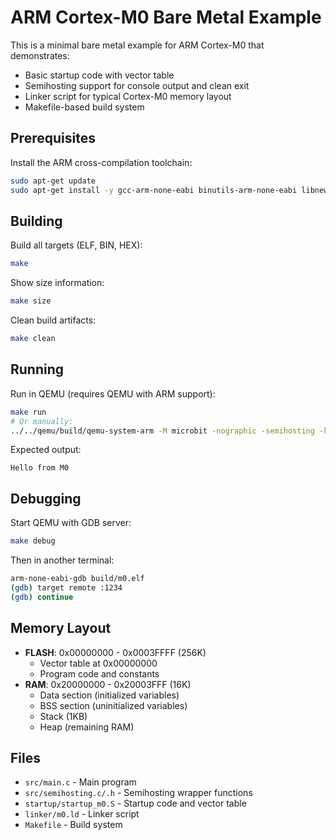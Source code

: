 # ARM Cortex-M0 Bare Metal Example

This is a minimal bare metal example for ARM Cortex-M0 that demonstrates:

- Basic startup code with vector table
- Semihosting support for console output and clean exit
- Linker script for typical Cortex-M0 memory layout
- Makefile-based build system

## Prerequisites

Install the ARM cross-compilation toolchain:

```bash
sudo apt-get update
sudo apt-get install -y gcc-arm-none-eabi binutils-arm-none-eabi libnewlib-arm-none-eabi
```

## Building

Build all targets (ELF, BIN, HEX):

```bash
make
```

Show size information:

```bash
make size
```

Clean build artifacts:

```bash
make clean
```

## Running

Run in QEMU (requires QEMU with ARM support):

```bash
make run
# Or manually:
../../qemu/build/qemu-system-arm -M microbit -nographic -semihosting -kernel build/m0.elf
```

Expected output:
```
Hello from M0
```

## Debugging

Start QEMU with GDB server:

```bash
make debug
```

Then in another terminal:

```bash
arm-none-eabi-gdb build/m0.elf
(gdb) target remote :1234
(gdb) continue
```

## Memory Layout

- **FLASH**: 0x00000000 - 0x0003FFFF (256K)
  - Vector table at 0x00000000
  - Program code and constants
- **RAM**: 0x20000000 - 0x20003FFF (16K)
  - Data section (initialized variables)
  - BSS section (uninitialized variables)
  - Stack (1KB)
  - Heap (remaining RAM)

## Files

- `src/main.c` - Main program
- `src/semihosting.c/.h` - Semihosting wrapper functions
- `startup/startup_m0.S` - Startup code and vector table
- `linker/m0.ld` - Linker script
- `Makefile` - Build system
